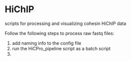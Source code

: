 # HiChIP
scripts for processing and visualizing cohesin HiChIP data

Follow the following steps to process raw fastq files:
1. add naming info to the config file
2. run the HiCPro_pipeline script as a batch script
3. 
